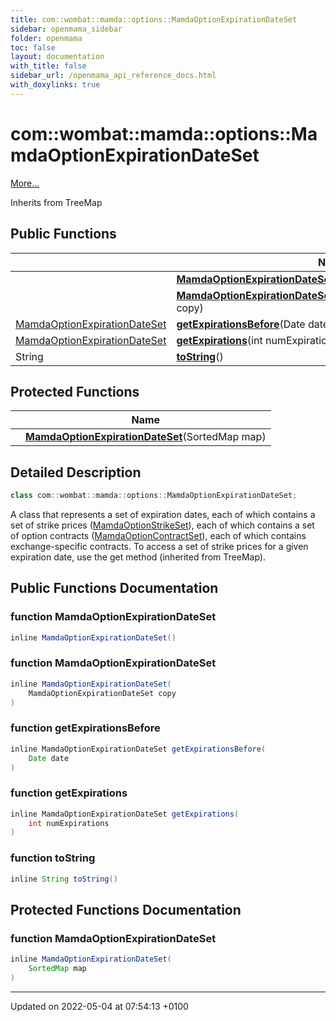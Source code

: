 ```yaml
---
title: com::wombat::mamda::options::MamdaOptionExpirationDateSet
sidebar: openmama_sidebar
folder: openmama
toc: false
layout: documentation
with_title: false
sidebar_url: /openmama_api_reference_docs.html
with_doxylinks: true
---
```


# com::wombat::mamda::options::MamdaOptionExpirationDateSet



 [More...](#detailed-description)

Inherits from TreeMap

## Public Functions

|                | Name           |
| -------------- | -------------- |
| | **[MamdaOptionExpirationDateSet](classcom_1_1wombat_1_1mamda_1_1options_1_1MamdaOptionExpirationDateSet.html#function-mamdaoptionexpirationdateset)**() |
| | **[MamdaOptionExpirationDateSet](classcom_1_1wombat_1_1mamda_1_1options_1_1MamdaOptionExpirationDateSet.html#function-mamdaoptionexpirationdateset)**([MamdaOptionExpirationDateSet](classcom_1_1wombat_1_1mamda_1_1options_1_1MamdaOptionExpirationDateSet.html) copy) |
| [MamdaOptionExpirationDateSet](classcom_1_1wombat_1_1mamda_1_1options_1_1MamdaOptionExpirationDateSet.html) | **[getExpirationsBefore](classcom_1_1wombat_1_1mamda_1_1options_1_1MamdaOptionExpirationDateSet.html#function-getexpirationsbefore)**(Date date) |
| [MamdaOptionExpirationDateSet](classcom_1_1wombat_1_1mamda_1_1options_1_1MamdaOptionExpirationDateSet.html) | **[getExpirations](classcom_1_1wombat_1_1mamda_1_1options_1_1MamdaOptionExpirationDateSet.html#function-getexpirations)**(int numExpirations) |
| String | **[toString](classcom_1_1wombat_1_1mamda_1_1options_1_1MamdaOptionExpirationDateSet.html#function-tostring)**() |

## Protected Functions

|                | Name           |
| -------------- | -------------- |
| | **[MamdaOptionExpirationDateSet](classcom_1_1wombat_1_1mamda_1_1options_1_1MamdaOptionExpirationDateSet.html#function-mamdaoptionexpirationdateset)**(SortedMap map) |

## Detailed Description

```java
class com::wombat::mamda::options::MamdaOptionExpirationDateSet;
```


A class that represents a set of expiration dates, each of which contains a set of strike prices ([MamdaOptionStrikeSet](classcom_1_1wombat_1_1mamda_1_1options_1_1MamdaOptionStrikeSet.html)), each of which contains a set of option contracts ([MamdaOptionContractSet](classcom_1_1wombat_1_1mamda_1_1options_1_1MamdaOptionContractSet.html)), each of which contains exchange-specific contracts. To access a set of strike prices for a given expiration date, use the get method (inherited from TreeMap). 

## Public Functions Documentation

### function MamdaOptionExpirationDateSet

```java
inline MamdaOptionExpirationDateSet()
```


### function MamdaOptionExpirationDateSet

```java
inline MamdaOptionExpirationDateSet(
    MamdaOptionExpirationDateSet copy
)
```


### function getExpirationsBefore

```java
inline MamdaOptionExpirationDateSet getExpirationsBefore(
    Date date
)
```


### function getExpirations

```java
inline MamdaOptionExpirationDateSet getExpirations(
    int numExpirations
)
```


### function toString

```java
inline String toString()
```


## Protected Functions Documentation

### function MamdaOptionExpirationDateSet

```java
inline MamdaOptionExpirationDateSet(
    SortedMap map
)
```


-------------------------------

Updated on 2022-05-04 at 07:54:13 +0100